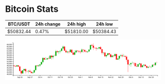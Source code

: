 # Bitcoin Stats

BTC/USDT|24h change|24h high|24h low|
|---|---|---|---|
|$50832.44|0.47%|$51810.00|$50384.43|

<img src="./chart.svg">
